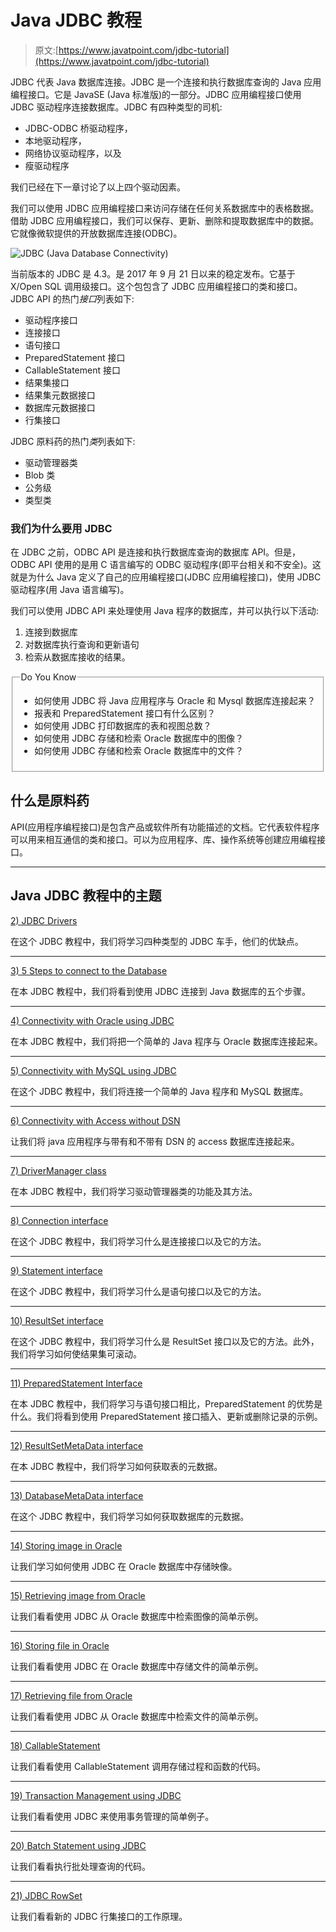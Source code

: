 # Java JDBC 教程

> 原文:[https://www.javatpoint.com/jdbc-tutorial](https://www.javatpoint.com/jdbc-tutorial)

JDBC 代表 Java 数据库连接。JDBC 是一个连接和执行数据库查询的 Java 应用编程接口。它是 JavaSE (Java 标准版)的一部分。JDBC 应用编程接口使用 JDBC 驱动程序连接数据库。JDBC 有四种类型的司机:

*   JDBC-ODBC 桥驱动程序，
*   本地驱动程序，
*   网络协议驱动程序，以及
*   瘦驱动程序

我们已经在下一章讨论了以上四个驱动因素。

我们可以使用 JDBC 应用编程接口来访问存储在任何关系数据库中的表格数据。借助 JDBC 应用编程接口，我们可以保存、更新、删除和提取数据库中的数据。它就像微软提供的开放数据库连接(ODBC)。

![JDBC (Java Database Connectivity) ](../Images/a0f7a84e3a9c1ad536d16fdfd36a7e8e.png)

当前版本的 JDBC 是 4.3。是 2017 年 9 月 21 日以来的稳定发布。它基于 X/Open SQL 调用级接口。这个包包含了 JDBC 应用编程接口的类和接口。JDBC API 的热门*接口*列表如下:

*   驱动程序接口
*   连接接口
*   语句接口
*   PreparedStatement 接口
*   CallableStatement 接口
*   结果集接口
*   结果集元数据接口
*   数据库元数据接口
*   行集接口

JDBC 原料药的热门*类*列表如下:

*   驱动管理器类
*   Blob 类
*   公务级
*   类型类

### 我们为什么要用 JDBC

在 JDBC 之前，ODBC API 是连接和执行数据库查询的数据库 API。但是，ODBC API 使用的是用 C 语言编写的 ODBC 驱动程序(即平台相关和不安全)。这就是为什么 Java 定义了自己的应用编程接口(JDBC 应用编程接口)，使用 JDBC 驱动程序(用 Java 语言编写)。

我们可以使用 JDBC API 来处理使用 Java 程序的数据库，并可以执行以下活动:

1.  连接到数据库
2.  对数据库执行查询和更新语句
3.  检索从数据库接收的结果。

<fieldset><legend class="legendfont">Do You Know</legend>

*   如何使用 JDBC 将 Java 应用程序与 Oracle 和 Mysql 数据库连接起来？
*   报表和 PreparedStatement 接口有什么区别？
*   如何使用 JDBC 打印数据库的表和视图总数？
*   如何使用 JDBC 存储和检索 Oracle 数据库中的图像？
*   如何使用 JDBC 存储和检索 Oracle 数据库中的文件？

</fieldset>

## 什么是原料药

API(应用程序编程接口)是包含产品或软件所有功能描述的文档。它代表软件程序可以用来相互通信的类和接口。可以为应用程序、库、操作系统等创建应用编程接口。

* * *

## Java JDBC 教程中的主题

[2) JDBC Drivers](jdbc-driver)

在这个 JDBC 教程中，我们将学习四种类型的 JDBC 车手，他们的优缺点。

* * *

[3) 5 Steps to connect to the Database](steps-to-connect-to-the-database-in-java)

在本 JDBC 教程中，我们将看到使用 JDBC 连接到 Java 数据库的五个步骤。

* * *

[4) Connectivity with Oracle using JDBC](example-to-connect-to-the-oracle-database)

在本 JDBC 教程中，我们将把一个简单的 Java 程序与 Oracle 数据库连接起来。

* * *

[5) Connectivity with MySQL using JDBC](example-to-connect-to-the-mysql-database)

在这个 JDBC 教程中，我们将连接一个简单的 Java 程序和 MySQL 数据库。

* * *

[6) Connectivity with Access without DSN](connectivity-with-access-without-dsn)

让我们将 java 应用程序与带有和不带有 DSN 的 access 数据库连接起来。

* * *

[7) DriverManager class](DriverManager-class)

在本 JDBC 教程中，我们将学习驱动管理器类的功能及其方法。

* * *

[8) Connection interface](Connection-interface)

在这个 JDBC 教程中，我们将学习什么是连接接口以及它的方法。

* * *

[9) Statement interface](Statement-interface)

在这个 JDBC 教程中，我们将学习什么是语句接口以及它的方法。

* * *

[10) ResultSet interface](ResultSet-interface)

在这个 JDBC 教程中，我们将学习什么是 ResultSet 接口以及它的方法。此外，我们将学习如何使结果集可滚动。

* * *

[11) PreparedStatement Interface](PreparedStatement-interface)

在本 JDBC 教程中，我们将学习与语句接口相比，PreparedStatement 的优势是什么。我们将看到使用 PreparedStatement 接口插入、更新或删除记录的示例。

* * *

[12) ResultSetMetaData interface](ResultSetMetaData-interface)

在本 JDBC 教程中，我们将学习如何获取表的元数据。

* * *

[13) DatabaseMetaData interface](DatabaseMetaData-interface)

在这个 JDBC 教程中，我们将学习如何获取数据库的元数据。

* * *

[14) Storing image in Oracle](storing-image-in-oracle-database)

让我们学习如何使用 JDBC 在 Oracle 数据库中存储映像。

* * *

[15) Retrieving image from Oracle](retrieving-image-from-oracle-database)

让我们看看使用 JDBC 从 Oracle 数据库中检索图像的简单示例。

* * *

[16) Storing file in Oracle](storing-file-in-oracle-database)

让我们看看使用 JDBC 在 Oracle 数据库中存储文件的简单示例。

* * *

[17) Retrieving file from Oracle](retrieving-file-from-oracle-database)

让我们看看使用 JDBC 从 Oracle 数据库中检索文件的简单示例。

* * *

[18) CallableStatement](CallableStatement-interface)

让我们看看使用 CallableStatement 调用存储过程和函数的代码。

* * *

[19) Transaction Management using JDBC](transaction-management-in-jdbc)

让我们看看使用 JDBC 来使用事务管理的简单例子。

* * *

[20) Batch Statement using JDBC](batch-processing-in-jdbc)

让我们看看执行批处理查询的代码。

* * *

[21) JDBC RowSet](jdbc-rowset)

让我们看看新的 JDBC 行集接口的工作原理。